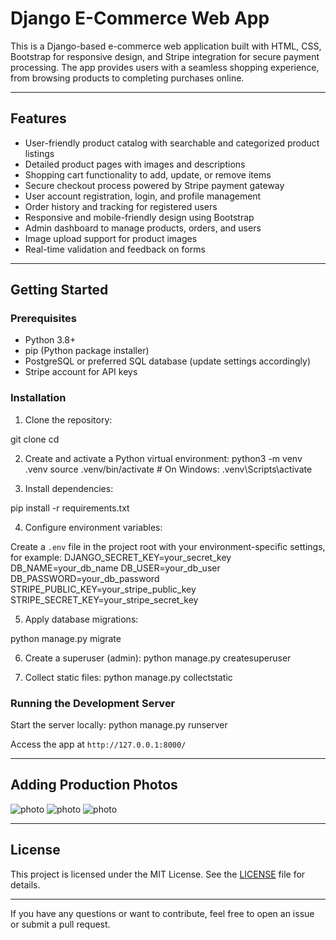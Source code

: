 # Django E-Commerce Web App

This is a Django-based e-commerce web application built with HTML, CSS, Bootstrap for responsive design, and Stripe integration for secure payment processing. The app provides users with a seamless shopping experience, from browsing products to completing purchases online.

---

## Features

- User-friendly product catalog with searchable and categorized product listings
- Detailed product pages with images and descriptions
- Shopping cart functionality to add, update, or remove items
- Secure checkout process powered by Stripe payment gateway
- User account registration, login, and profile management
- Order history and tracking for registered users
- Responsive and mobile-friendly design using Bootstrap
- Admin dashboard to manage products, orders, and users
- Image upload support for product images
- Real-time validation and feedback on forms

---

## Getting Started

### Prerequisites

- Python 3.8+
- pip (Python package installer)
- PostgreSQL or preferred SQL database (update settings accordingly)
- Stripe account for API keys

### Installation

1. Clone the repository:

git clone <repository-url>
cd <project-folder>

2. Create and activate a Python virtual environment:
python3 -m venv .venv
source .venv/bin/activate # On Windows: .venv\Scripts\activate

3. Install dependencies:

pip install -r requirements.txt

4. Configure environment variables:

Create a `.env` file in the project root with your environment-specific settings, for example:
DJANGO_SECRET_KEY=your_secret_key
DB_NAME=your_db_name
DB_USER=your_db_user
DB_PASSWORD=your_db_password
STRIPE_PUBLIC_KEY=your_stripe_public_key
STRIPE_SECRET_KEY=your_stripe_secret_key


5. Apply database migrations:

python manage.py migrate


6. Create a superuser (admin):
python manage.py createsuperuser

7. Collect static files:
python manage.py collectstatic

### Running the Development Server

Start the server locally:
python manage.py runserver



Access the app at `http://127.0.0.1:8000/`


---

## Adding Production Photos

![photo](static/images/)
![photo](static/images/)
![photo](static/images/)


---

## License

This project is licensed under the MIT License. See the [LICENSE](LICENSE) file for details.

---

If you have any questions or want to contribute, feel free to open an issue or submit a pull request.




